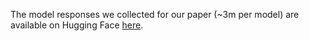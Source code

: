 The model responses we collected for our paper (~3m per model) are available on Hugging Face [here](https://huggingface.co/datasets/musashihinck/IssueBench_Completions).